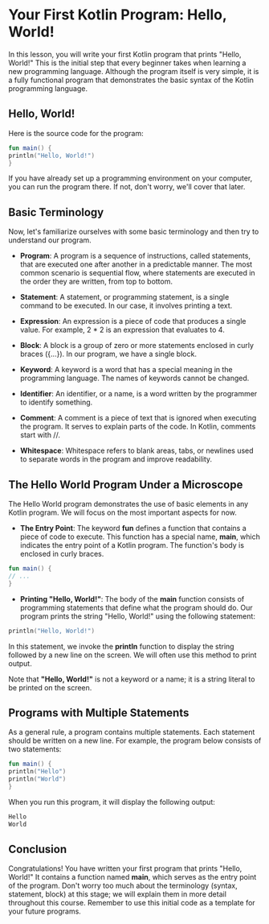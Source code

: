 # Your First Kotlin Program: Hello, World!
In this lesson, you will write your first Kotlin program that prints "Hello, World!" This is the initial step that every beginner takes when learning a new programming language. Although the program itself is very simple, it is a fully functional program that demonstrates the basic syntax of the Kotlin programming language.

## Hello, World!
Here is the source code for the program:

```kotlin
fun main() {
println("Hello, World!")
}
```
If you have already set up a programming environment on your computer, you can run the program there. If not, don't worry, we'll cover that later.

## Basic Terminology
Now, let's familiarize ourselves with some basic terminology and then try to understand our program.

- **Program**: A program is a sequence of instructions, called statements, that are executed one after another in a predictable manner. The most common scenario is sequential flow, where statements are executed in the order they are written, from top to bottom.

- **Statement**: A statement, or programming statement, is a single command to be executed. In our case, it involves printing a text.

- **Expression**: An expression is a piece of code that produces a single value. For example, 2 * 2 is an expression that evaluates to 4.

- **Block**: A block is a group of zero or more statements enclosed in curly braces ({...}). In our program, we have a single block.

- **Keyword**: A keyword is a word that has a special meaning in the programming language. The names of keywords cannot be changed.

- **Identifier**: An identifier, or a name, is a word written by the programmer to identify something.

- **Comment**: A comment is a piece of text that is ignored when executing the program. It serves to explain parts of the code. In Kotlin, comments start with //.

- **Whitespace**: Whitespace refers to blank areas, tabs, or newlines used to separate words in the program and improve readability.

## The Hello World Program Under a Microscope
The Hello World program demonstrates the use of basic elements in any Kotlin program. We will focus on the most important aspects for now.

- **The Entry Point**: The keyword **fun** defines a function that contains a piece of code to execute. This function has a special name, **main**, which indicates the entry point of a Kotlin program. The function's body is enclosed in curly braces.

```kotlin
fun main() {
// ...
}
```
- **Printing "Hello, World!"**: The body of the **main** function consists of programming statements that define what the program should do. Our program prints the string "Hello, World!" using the following statement:

```kotlin
println("Hello, World!")
```
In this statement, we invoke the **println** function to display the string followed by a new line on the screen. We will often use this method to print output.

Note that **"Hello, World!"** is not a keyword or a name; it is a string literal to be printed on the screen.

## Programs with Multiple Statements
As a general rule, a program contains multiple statements. Each statement should be written on a new line. For example, the program below consists of two statements:

```kotlin
fun main() {
println("Hello")
println("World")
}
```
When you run this program, it will display the following output:

```kotlin
Hello
World
```

## Conclusion
Congratulations! You have written your first program that prints "Hello, World!" It contains a function named **main**, which serves as the entry point of the program. Don't worry too much about the terminology (syntax, statement, block) at this stage; we will explain them in more detail throughout this course. Remember to use this initial code as a template for your future programs.